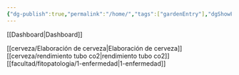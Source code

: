 ```yaml
---
{"dg-publish":true,"permalink":"/home/","tags":["gardenEntry"],"dgShowFileTree":true,"dgShowToc":true}
---
```



[[Dashboard\|Dashboard]]

[[cerveza/Elaboración de cerveza\|Elaboración de cerveza]]
	[[cerveza/rendimiento tubo co2\|rendimiento tubo co2]]
[[facultad/fitopatologia/1-enfermedad\|1-enfermedad]]
